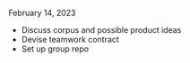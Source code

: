 February 14, 2023

- Discuss corpus and possible product ideas
- Devise teamwork contract
- Set up group repo 